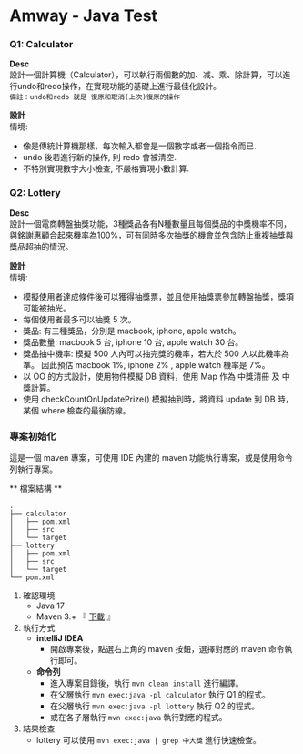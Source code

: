 # Amway - Java Test

### Q1: Calculator

**Desc**  
設計一個計算機（Calculator），可以執行兩個數的加、减、乘、除計算，可以進行undo和redo操作，在實現功能的基礎上進行最佳化設計。  
`備註：undo和redo 就是 復原和取消(上次)復原的操作`

**設計**  
情境:
- 像是傳統計算機那樣，每次輸入都會是一個數字或者一個指令而已.
- undo 後若進行新的操作, 則 redo 會被清空.
- 不特別實現數字大小檢查, 不嚴格實現小數計算.

### Q2: Lottery
**Desc**  
設計一個電商轉盤抽獎功能，3種獎品各有N種數量且每個獎品的中獎機率不同，與銘謝惠顧合起來機率為100%，可有同時多次抽獎的機會並包含防止重複抽獎與獎品超抽的情況。

**設計**  
情境:
 - 模擬使用者達成條件後可以獲得抽獎票，並且使用抽獎票參加轉盤抽獎，獎項可能被抽光。
 - 每個使用者最多可以抽獎 5 次。
 - 獎品: 有三種獎品，分別是 macbook, iphone, apple watch。
 - 獎品數量: macbook 5 台, iphone 10 台, apple watch 30 台。
 - 獎品抽中機率: 模擬 500 人內可以抽完獎的機率，若大於 500 人以此機率為準。
               因此預估 macbook 1%, iphone 2% , apple watch 機率是 7%。
 - 以 OO 的方式設計，使用物件模擬 DB 資料，使用 Map 作為 中獎清冊 及 中獎計算。
 - 使用 checkCountOnUpdatePrize() 模擬抽到時，將資料 update 到 DB 時，某個 where 檢查的最後防線。

### 專案初始化
這是一個 maven 專案，可使用 IDE 內建的 maven 功能執行專案，或是使用命令列執行專案。

** 檔案結構 **
```
.
├── calculator
│   ├── pom.xml
│   ├── src
│   └── target
├── lottery
│   ├── pom.xml
│   ├── src
│   └── target
└── pom.xml
```

1. 確認環境 
    - Java 17
    - Maven 3.+ 『 [下載](https://dlcdn.apache.org/maven/maven-3/3.9.9/binaries/apache-maven-3.9.9-bin.zip) 』
2. 執行方式
   - **intelliJ IDEA**
     - 開啟專案後，點選右上角的 maven 按鈕，選擇對應的 maven 命令執行即可。
   - **命令列**
     - 進入專案目錄後，執行 `mvn clean install` 進行編譯。
     - 在父層執行 `mvn exec:java -pl calculator` 執行 Q1 的程式。
     - 在父層執行 `mvn exec:java -pl lottery` 執行 Q2 的程式。
     - 或在各子層執行 `mvn exec:java` 執行對應的程式。
3. 結果檢查
   - lottery 可以使用 `mvn exec:java | grep 中大獎` 進行快速檢查。